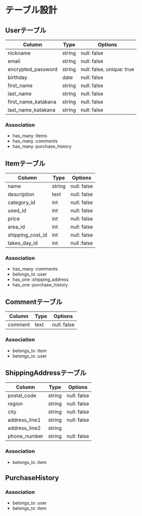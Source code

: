 # テーブル設計

## Userテーブル

| Column              | Type   | Options                   |
| ------------------- | ------ | ------------------------- |
| nickname            | string | null: false               |
| email               | string | null: false               |
| encrypted_password  | string | null: false, unique: true |
| birthday            | date   | null: false               |
| first_name          | string | null: false               |
| last_name           | string | null: false               |
| first_name_katakana | string | null: false               |
| last_name_katakana  | string | null: false               |

### Association

- has_many :items
- has_many :comments
- has_many :purchase_history

## Itemテーブル

| Column           | Type       | Options     |
| ---------------- | ---------- | ----------- |
| name             | string     | null: false |
| description      | text       | null: false |
| category_id      | int        | null: false |
| used_id          | int        | null: false |
| price            | int        | null: false |
| area_id          | int        | null: false |
| shipping_cost_id | int        | null: false |
| takes_day_id     | int        | null :false |

### Association

- has_many :comments
- belongs_to :user
- has_one :shipping_address
- has_one :purchase_history

## Commentテーブル

| Column  | Type       | Options                        |
| ------- | ---------- | ------------------------------ |
| comment | text       | null: false                    |

### Association

- belongs_to :item
- belongs_to :user

## ShippingAddressテーブル

| Column               | Type       | Options                        |
| -------------------- | ---------- | ------------------------------ |
| postal_code          | string     | null: false                    |
| region               | string     | null: false                    |
| city                 | string     | null: false                    |
| address_line1        | string     | null: false                    |
| address_line2        | string     |                                |
| phone_number         | string     | null: false                    |

### Association

- belongs_to :item

## PurchaseHistory

### Association

- belongs_to :user
- belongs_to :item

